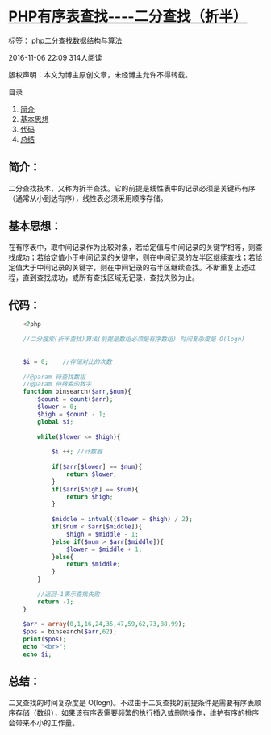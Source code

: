 # [PHP有序表查找----二分查找（折半）][0]

 标签： [php][1][二分查找][2][数据结构与算法][3]

 2016-11-06 22:09  314人阅读  

版权声明：本文为博主原创文章，未经博主允许不得转载。

 目录

1. [简介][9]
1. [基本思想][10]
1. [代码][11]
1. [总结][12]

## 简介：

二分查找技术，又称为折半查找。它的前提是线性表中的记录必须是关键码有序（通常从小到达有序），线性表必须采用顺序存储。

## 基本思想：

在有序表中，取中间记录作为比较对象，若给定值与中间记录的关键字相等，则查找成功；若给定值小于中间记录的关键字，则在中间记录的左半区继续查找；若给定值大于中间记录的关键字，则在中间记录的右半区继续查找。不断重复上述过程，直到查找成功，或所有查找区域无记录，查找失败为止。

## 代码：
```php
    <?php
    
    //二分搜索(折半查找)算法(前提是数组必须是有序数组) 时间复杂度是 O(logn)
    
    
    $i = 0;    //存储对比的次数
    
    //@param 待查找数组
    //@param 待搜索的数字
    function binsearch($arr,$num){
        $count = count($arr);
        $lower = 0;
        $high = $count - 1;
        global $i;
    
        while($lower <= $high){
    
            $i ++; //计数器
    
            if($arr[$lower] == $num){
                return $lower;
            }
            if($arr[$high] == $num){
                return $high;
            }
    
            $middle = intval(($lower + $high) / 2);
            if($num < $arr[$middle]){
                $high = $middle - 1;
            }else if($num > $arr[$middle]){
                $lower = $middle + 1;
            }else{
                return $middle;
            }
        }
    
        //返回-1表示查找失败
        return -1;
    }
    
    $arr = array(0,1,16,24,35,47,59,62,73,88,99);
    $pos = binsearch($arr,62);
    print($pos);
    echo "<br>";
    echo $i;
```

## 总结：

二叉查找的时间复杂度是 O(logn)。不过由于二叉查找的前提条件是需要有序表顺序存储（数组），如果该有序表需要频繁的执行插入或删除操作，维护有序的排序会带来不小的工作量。

[0]: http://www.csdn.net/baidu_30000217/article/details/53056977
[1]: http://www.csdn.net/tag/php
[2]: http://www.csdn.net/tag/%e4%ba%8c%e5%88%86%e6%9f%a5%e6%89%be
[3]: http://www.csdn.net/tag/%e6%95%b0%e6%8d%ae%e7%bb%93%e6%9e%84%e4%b8%8e%e7%ae%97%e6%b3%95
[8]: #
[9]: #t0
[10]: #t1
[11]: #t2
[12]: #t3